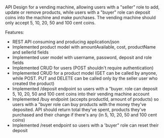 API Design for a vending machine, allowing users with a "seller" role to add, update or remove products, while users with a "buyer" role can deposit coins into the machine and make purchases.
The vending machine should only accept 5, 10, 20, 50 and 100 cent coins.

Features:

-  REST API consuming and producing application/json 
-  Implemented product model with amountAvailable, cost, productName and sellerId fields 
-  Implemented user model with username, password, deposit and role fields 
-  Implemented CRUD for users (POST shouldn't require authentication) 
-  Implemented CRUD for a product model (GET can be called by anyone, while POST. PUT and DELETE can be called only by the seller user who created the product) 
-  Implemented /deposit endpoint so users with a ”buyer. role can deposit 5, 10, 20, 50 and 100 cent coins into their vending machine account 
-  Implemented /buy endpoint (accepts productld, arnount of products) so users with a "buyer role can buy products with the money they've deposited. API should return total they've spent, products they've purchased and their change if there's any (in 5, 10, 20, 50 and 100 cent coins) 
-  Implemented /reset endpoint so users with a 'buyer" role can reset their deposit
